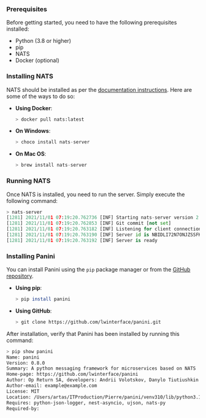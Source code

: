 
### Prerequisites

Before getting started, you need to have the following prerequisites installed:
- Python (3.8 or higher) 
- pip
- NATS
- Docker (optional) 

### Installing NATS

NATS should be installed as per the [documentation instructions](https://docs.nats.io/nats-server/installation). Here are some of the ways to do so:

- **Using Docker**: 
  ```python
  > docker pull nats:latest
  ```
- **On Windows**: 
  ```python
  > choco install nats-server
  ```
- **On Mac OS**: 
  ```python
  > brew install nats-server
  ```
  
### Running NATS

Once NATS is installed, you need to run the server. Simply execute the following command:

```python
> nats-server
[1281] 2021/11/01 07:19:20.762736 [INF] Starting nats-server version 2.1.6
[1281] 2021/11/01 07:19:20.762853 [INF] Git commit [not set]
[1281] 2021/11/01 07:19:20.763182 [INF] Listening for client connections on 0.0.0.0:4222
[1281] 2021/11/01 07:19:20.763190 [INF] Server id is NBIDLI72N7ONJZSSFKLL774A7RWCKVHU26X2QI7RFOETJFURXA6CETRB
[1281] 2021/11/01 07:19:20.763192 [INF] Server is ready
```

### Installing Panini

You can install Panini using the `pip` package manager or from the [GitHub repository](https://github.com/lwinterface/panini). 

- **Using pip**:
  ```bash
  > pip install panini
  ```

- **Using GitHub**:
  ```bash
  > git clone https://github.com/lwinterface/panini.git
  ```
  
After installation, verify that Panini has been installed by running this command:

```bash
> pip show panini
Name: panini
Version: 0.8.0
Summary: A python messaging framework for microservices based on NATS
Home-page: https://github.com/lwinterface/panini
Author: Op Return SA, developers: Andrii Volotskov, Danylo Tiutiushkin
Author-email: example@example.com
License: MIT
Location: /Users/artas/ITProduction/Pierre/panini/venv310/lib/python3.10/site-packages
Requires: python-json-logger, nest-asyncio, ujson, nats-py
Required-by:
```